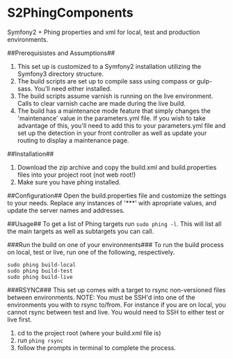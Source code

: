 # S2PhingComponents
Symfony2 + Phing properties and xml for local, test and production environments.

##Prerequisistes and Assumptions##
1. This set up is customized to a Symfony2 installation utilizing the Symfony3 directory structure.
2. The build scripts are set up to compile sass using compass or gulp-sass. You'll need either installed.
3. The build scripts assume varnish is running on the live environment. Calls to clear varnish cache are made during the live build.
4. The build has a maintenance mode feature that simply changes the 'maintenance' value in the parameters.yml file.  If you wish to take advantage of this, you'll need to add this to your parameters.yml file and set up the detection in your front controller as well as update your routing to display a maintenance page.

##Installation##
1. Download the zip archive and copy the build.xml and build.properties files into your project root (not web root!)
2. Make sure you have phing installed.

##Configuration##
Open the build.properties file and customize the settings to your needs. Replace any instances of '***' with apropriate values, and update the server names and addresses.

##Usage##
To get a list of Phing targets run `sudo phing -l`.  This will list all the main targets as well as subtargets you can call.

###Run the build on one of your environments###
To run the build process on local, test or live, run one of the following, respectively.

```
sudo phing build-local
sudo phing build-test
sudo phing build-live
```

###RSYNC###
This set up comes with a target to rsync non-versioned files between environments.
NOTE: You must be SSH'd into one of the environments you with to rsync to/from.  For instance if you are on local, you cannot rsync between test and live.  You would need to SSH to either test or live first.
 1. cd to the project root (where your build.xml file is)
 2. run `phing rsync`
 3. follow the prompts in terminal to complete the process.


